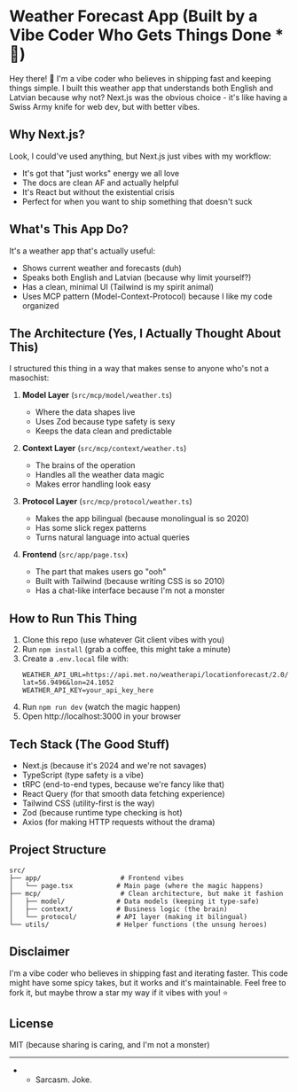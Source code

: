 # Weather Forecast App (Built by a Vibe Coder Who Gets Things Done \* 🚀)

Hey there! 👋 I'm a vibe coder who believes in shipping fast and keeping things simple. I built this weather app that understands both English and Latvian because why not? Next.js was the obvious choice - it's like having a Swiss Army knife for web dev, but with better vibes.

## Why Next.js?

Look, I could've used anything, but Next.js just vibes with my workflow:

- It's got that "just works" energy we all love
- The docs are clean AF and actually helpful
- It's React but without the existential crisis
- Perfect for when you want to ship something that doesn't suck

## What's This App Do?

It's a weather app that's actually useful:

- Shows current weather and forecasts (duh)
- Speaks both English and Latvian (because why limit yourself?)
- Has a clean, minimal UI (Tailwind is my spirit animal)
- Uses MCP pattern (Model-Context-Protocol) because I like my code organized

## The Architecture (Yes, I Actually Thought About This)

I structured this thing in a way that makes sense to anyone who's not a masochist:

1. **Model Layer** (`src/mcp/model/weather.ts`)

   - Where the data shapes live
   - Uses Zod because type safety is sexy
   - Keeps the data clean and predictable

2. **Context Layer** (`src/mcp/context/weather.ts`)

   - The brains of the operation
   - Handles all the weather data magic
   - Makes error handling look easy

3. **Protocol Layer** (`src/mcp/protocol/weather.ts`)

   - Makes the app bilingual (because monolingual is so 2020)
   - Has some slick regex patterns
   - Turns natural language into actual queries

4. **Frontend** (`src/app/page.tsx`)
   - The part that makes users go "ooh"
   - Built with Tailwind (because writing CSS is so 2010)
   - Has a chat-like interface because I'm not a monster

## How to Run This Thing

1. Clone this repo (use whatever Git client vibes with you)
2. Run `npm install` (grab a coffee, this might take a minute)
3. Create a `.env.local` file with:
   ```
   WEATHER_API_URL=https://api.met.no/weatherapi/locationforecast/2.0/compact?lat=56.9496&lon=24.1052
   WEATHER_API_KEY=your_api_key_here
   ```
4. Run `npm run dev` (watch the magic happen)
5. Open http://localhost:3000 in your browser

## Tech Stack (The Good Stuff)

- Next.js (because it's 2024 and we're not savages)
- TypeScript (type safety is a vibe)
- tRPC (end-to-end types, because we're fancy like that)
- React Query (for that smooth data fetching experience)
- Tailwind CSS (utility-first is the way)
- Zod (because runtime type checking is hot)
- Axios (for making HTTP requests without the drama)

## Project Structure

```
src/
├── app/                    # Frontend vibes
│   └── page.tsx           # Main page (where the magic happens)
├── mcp/                    # Clean architecture, but make it fashion
│   ├── model/             # Data models (keeping it type-safe)
│   ├── context/           # Business logic (the brain)
│   └── protocol/          # API layer (making it bilingual)
└── utils/                 # Helper functions (the unsung heroes)
```

## Disclaimer

I'm a vibe coder who believes in shipping fast and iterating faster. This code might have some spicy takes, but it works and it's maintainable. Feel free to fork it, but maybe throw a star my way if it vibes with you! ⭐

## License

MIT (because sharing is caring, and I'm not a monster)

---

- - Sarcasm. Joke.

